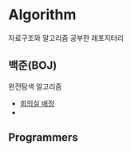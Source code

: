 # Algorithm
자료구조와 알고리즘 공부한 레포지터리

## 백준(BOJ)
완전탐색 알고리즘
- [회의실 배정](BOJ/1931_20240305.py)
- 

## Programmers